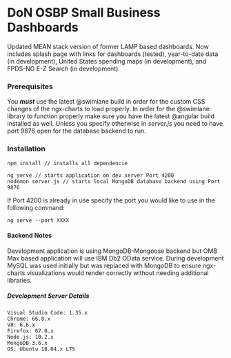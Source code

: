 # DoN OSBP Small Business Dashboards

Updated MEAN stack version of former LAMP based dashboards.  Now includes splash page with links for dashboards (tested), year-to-date data (in development), United States spending maps (in development), and FPDS-NG E-Z Search (in development).  

### Prerequisites

You <i><b>must</b></i> use the latest @swimlane build in order for the custom CSS changes of the ngx-charts to load properly.  In order for the @swimlane library to function properly make sure you have the latest @angular build installed as well.  Unless you specify otherwise in <i>server.js</i> you need to have port 9876 open for the database backend to run.  

### Installation 

```
npm install // installs all dependencie 
``` 

```
ng serve // starts application on dev server Port 4200
nodemon server.js // starts local MongoDB database backend using Port 9876 
``` 

If Port 4200 is already in use specify the port you would like to use in the following command: 

```
ng serve --port XXXX
```
#### Backend Notes

Development application is using MongoDB-Mongoose backend but OMB Max based application will use IBM Db2 OData service.  During development MySQL was used initially but was replaced with MongoDB to ensure ngx-charts visualizations would render correctly without needing additional libraries.  

##### Development Server Details
```
Visual Studio Code: 1.35.x
Chrome: 66.0.x
V8: 6.6.x
Firefox: 67.0.x
Node.js: 10.2.x
MongoDB 3.6.x 
OS: Ubuntu 18.04.x LTS
```
